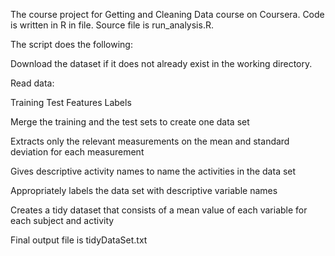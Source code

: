 
The course project for Getting and Cleaning Data course on Coursera. 
Code is written in R in file. Source file is run_analysis.R. 

The script does the following:
        
Download the dataset if it does not already exist in the working directory.

Read data:

Training
Test
Features
Labels

Merge the training and the test sets to create one data set


Extracts only the relevant measurements on the mean and standard deviation for each measurement

Gives descriptive activity names to name the activities in the data set

Appropriately labels the data set with descriptive variable names

Creates a tidy dataset that consists of a mean value of each variable for each subject and activity 

Final output file is tidyDataSet.txt